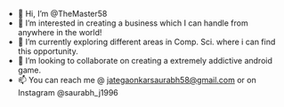 - 👋 Hi, I’m @TheMaster58
- 👀 I’m interested in creating a business which I can handle from anywhere in the world!
- 🌱 I’m currently exploring different areas in Comp. Sci. where i can find this opportunity.
- 💞️ I’m looking to collaborate on creating a extremely addictive android game.
- 📫 You can reach me @ jategaonkarsaurabh58@gmail.com or on Instagram @saurabh_j1996

<!---
TheMaster58/TheMaster58 is a ✨ special ✨ repository because its `README.md` (this file) appears on your GitHub profile.
You can click the Preview link to take a look at your changes.
--->
